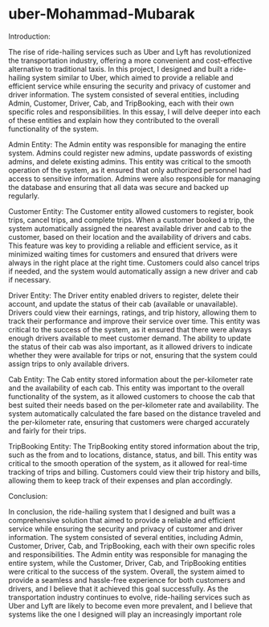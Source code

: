 # uber-Mohammad-Mubarak

Introduction:

The rise of ride-hailing services such as Uber and Lyft has revolutionized the transportation industry, offering a more convenient and cost-effective alternative to traditional taxis. In this project, I designed and built a ride-hailing system similar to Uber, which aimed to provide a reliable and efficient service while ensuring the security and privacy of customer and driver information. The system consisted of several entities, including Admin, Customer, Driver, Cab, and TripBooking, each with their own specific roles and responsibilities. In this essay, I will delve deeper into each of these entities and explain how they contributed to the overall functionality of the system.

Admin Entity:
The Admin entity was responsible for managing the entire system. Admins could register new admins, update passwords of existing admins, and delete existing admins. This entity was critical to the smooth operation of the system, as it ensured that only authorized personnel had access to sensitive information. Admins were also responsible for managing the database and ensuring that all data was secure and backed up regularly.

Customer Entity:
The Customer entity allowed customers to register, book trips, cancel trips, and complete trips. When a customer booked a trip, the system automatically assigned the nearest available driver and cab to the customer, based on their location and the availability of drivers and cabs. This feature was key to providing a reliable and efficient service, as it minimized waiting times for customers and ensured that drivers were always in the right place at the right time. Customers could also cancel trips if needed, and the system would automatically assign a new driver and cab if necessary.

Driver Entity:
The Driver entity enabled drivers to register, delete their account, and update the status of their cab (available or unavailable). Drivers could view their earnings, ratings, and trip history, allowing them to track their performance and improve their service over time. This entity was critical to the success of the system, as it ensured that there were always enough drivers available to meet customer demand. The ability to update the status of their cab was also important, as it allowed drivers to indicate whether they were available for trips or not, ensuring that the system could assign trips to only available drivers.

Cab Entity:
The Cab entity stored information about the per-kilometer rate and the availability of each cab. This entity was important to the overall functionality of the system, as it allowed customers to choose the cab that best suited their needs based on the per-kilometer rate and availability. The system automatically calculated the fare based on the distance traveled and the per-kilometer rate, ensuring that customers were charged accurately and fairly for their trips.

TripBooking Entity:
The TripBooking entity stored information about the trip, such as the from and to locations, distance, status, and bill. This entity was critical to the smooth operation of the system, as it allowed for real-time tracking of trips and billing. Customers could view their trip history and bills, allowing them to keep track of their expenses and plan accordingly.

Conclusion:

In conclusion, the ride-hailing system that I designed and built was a comprehensive solution that aimed to provide a reliable and efficient service while ensuring the security and privacy of customer and driver information. The system consisted of several entities, including Admin, Customer, Driver, Cab, and TripBooking, each with their own specific roles and responsibilities. The Admin entity was responsible for managing the entire system, while the Customer, Driver, Cab, and TripBooking entities were critical to the success of the system. Overall, the system aimed to provide a seamless and hassle-free experience for both customers and drivers, and I believe that it achieved this goal successfully. As the transportation industry continues to evolve, ride-hailing services such as Uber and Lyft are likely to become even more prevalent, and I believe that systems like the one I designed will play an increasingly important role
